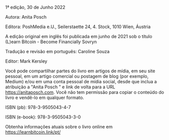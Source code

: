 1ª edição, 30 de Junho 2022

Autora: Anita Posch

Editora: PoshMedia e.U., Seilerstaette 24, 4. Stock, 1010 Wien, Áustria

A edição original em inglês foi publicada em junho de 2021 sob o título (L)earn Bitcoin - Become Financially Sovryn

Tradução e revisão em português: Caroline Souza

Editor: Mark Kersley

Você pode compartilhar partes do livro em artigos de mídia, em seu site pessoal, em um artigo comercial ou postagem de blog (por exemplo, Medium) e/ou em uma conta pessoal de mídia social, desde que inclua a atribuição a "Anita Posch " e link de volta para a URL https://anitaposch.com. Você não tem permissão para copiar o conteúdo do livro e vendê-lo em qualquer formato.

ISBN (pb): 978-3-9505043-4-7

ISBN (e-book): 978-3-9505043-3-0

Obtenha informações atuais sobre o livro online em https://learnbitcoin.link/pt/